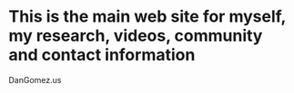 # This is the main web site for myself, my research, videos, community and contact information


DanGomez.us